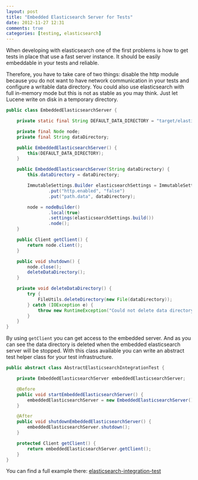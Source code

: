 ```yaml
---
layout: post
title: "Embedded Elasticsearch Server for Tests"
date: 2012-11-27 12:31
comments: true
categories: [testing, elasticsearch]
---
```


When developing with elasticsearch one of the first problems is how to get tests in place that use a fast server instance. It should be easily embeddable in your tests and reliable. <!-- more -->

Therefore, you have to take care of two things: disable the http module because you do not want to have network communication in your tests and configure a writable data directory. You could also use elasticsearch with full in-memory mode but this is not as stable as you may think. Just let Lucene write on disk in a temporary directory.

```java Example of an embedded elasticsearch server
public class EmbeddedElasticsearchServer {

    private static final String DEFAULT_DATA_DIRECTORY = "target/elasticsearch-data";

    private final Node node;
    private final String dataDirectory;

    public EmbeddedElasticsearchServer() {
        this(DEFAULT_DATA_DIRECTORY);
    }

    public EmbeddedElasticsearchServer(String dataDirectory) {
        this.dataDirectory = dataDirectory;

        ImmutableSettings.Builder elasticsearchSettings = ImmutableSettings.settingsBuilder()
                .put("http.enabled", "false")
                .put("path.data", dataDirectory);

        node = nodeBuilder()
                .local(true)
                .settings(elasticsearchSettings.build())
                .node();
    }

    public Client getClient() {
        return node.client();
    }

    public void shutdown() {
        node.close();
        deleteDataDirectory();
    }

    private void deleteDataDirectory() {
        try {
            FileUtils.deleteDirectory(new File(dataDirectory));
        } catch (IOException e) {
            throw new RuntimeException("Could not delete data directory of embedded elasticsearch server", e);
        }
    }
}
```

By using ```getClient``` you can get access to the embedded server. And as you can see the data directory is deleted when the embedded elasticsearch server will be stopped. With this class available you can write an abstract test helper class for your test infrastructure.

```java Test helper class for an embedded elasticsearch server per test
public abstract class AbstractElasticsearchIntegrationTest {

    private EmbeddedElasticsearchServer embeddedElasticsearchServer;

    @Before
    public void startEmbeddedElasticsearchServer() {
        embeddedElasticsearchServer = new EmbeddedElasticsearchServer();
    }

    @After
    public void shutdownEmbeddedElasticsearchServer() {
        embeddedElasticsearchServer.shutdown();
    }

    protected Client getClient() {
        return embeddedElasticsearchServer.getClient();
    }
}
```

You can find a full example there: [elasticsearch-integration-test](https://github.com/fmueller/elasticsearch-integration-test)